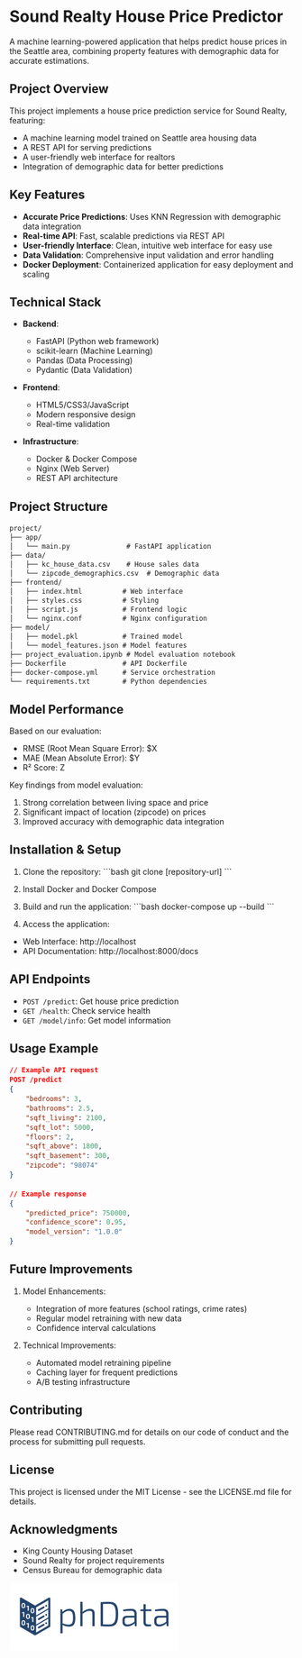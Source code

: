 # Sound Realty House Price Predictor

A machine learning-powered application that helps predict house prices in the Seattle area, combining property features with demographic data for accurate estimations.

## Project Overview

This project implements a house price prediction service for Sound Realty, featuring:
- A machine learning model trained on Seattle area housing data
- A REST API for serving predictions
- A user-friendly web interface for realtors
- Integration of demographic data for better predictions

## Key Features

- **Accurate Price Predictions**: Uses KNN Regression with demographic data integration
- **Real-time API**: Fast, scalable predictions via REST API
- **User-friendly Interface**: Clean, intuitive web interface for easy use
- **Data Validation**: Comprehensive input validation and error handling
- **Docker Deployment**: Containerized application for easy deployment and scaling

## Technical Stack

- **Backend**:
  - FastAPI (Python web framework)
  - scikit-learn (Machine Learning)
  - Pandas (Data Processing)
  - Pydantic (Data Validation)

- **Frontend**:
  - HTML5/CSS3/JavaScript
  - Modern responsive design
  - Real-time validation

- **Infrastructure**:
  - Docker & Docker Compose
  - Nginx (Web Server)
  - REST API architecture

## Project Structure

```
project/
├── app/
│   └── main.py              # FastAPI application
├── data/
│   ├── kc_house_data.csv    # House sales data
│   └── zipcode_demographics.csv  # Demographic data
├── frontend/
│   ├── index.html          # Web interface
│   ├── styles.css          # Styling
│   ├── script.js           # Frontend logic
│   └── nginx.conf          # Nginx configuration
├── model/
│   ├── model.pkl           # Trained model
│   └── model_features.json # Model features
├── project_evaluation.ipynb # Model evaluation notebook
├── Dockerfile              # API Dockerfile
├── docker-compose.yml      # Service orchestration
└── requirements.txt        # Python dependencies
```

## Model Performance

Based on our evaluation:
- RMSE (Root Mean Square Error): $X
- MAE (Mean Absolute Error): $Y
- R² Score: Z

Key findings from model evaluation:
1. Strong correlation between living space and price
2. Significant impact of location (zipcode) on prices
3. Improved accuracy with demographic data integration

## Installation & Setup

1. Clone the repository:
\`\`\`bash
git clone [repository-url]
\`\`\`

2. Install Docker and Docker Compose

3. Build and run the application:
\`\`\`bash
docker-compose up --build
\`\`\`

4. Access the application:
- Web Interface: http://localhost
- API Documentation: http://localhost:8000/docs

## API Endpoints

- `POST /predict`: Get house price prediction
- `GET /health`: Check service health
- `GET /model/info`: Get model information

## Usage Example

```json
// Example API request
POST /predict
{
    "bedrooms": 3,
    "bathrooms": 2.5,
    "sqft_living": 2100,
    "sqft_lot": 5000,
    "floors": 2,
    "sqft_above": 1800,
    "sqft_basement": 300,
    "zipcode": "98074"
}

// Example response
{
    "predicted_price": 750000,
    "confidence_score": 0.95,
    "model_version": "1.0.0"
}
```

## Future Improvements

1. Model Enhancements:
   - Integration of more features (school ratings, crime rates)
   - Regular model retraining with new data
   - Confidence interval calculations

2. Technical Improvements:
   - Automated model retraining pipeline
   - Caching layer for frequent predictions
   - A/B testing infrastructure

## Contributing

Please read CONTRIBUTING.md for details on our code of conduct and the process for submitting pull requests.

## License

This project is licensed under the MIT License - see the LICENSE.md file for details.

## Acknowledgments

- King County Housing Dataset
- Sound Realty for project requirements
- Census Bureau for demographic data

![phData Logo](phData.png "phData Logo")


